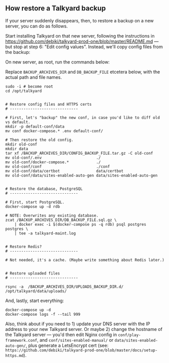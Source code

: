
## How restore a Talkyard backup

If your server suddenly disappears, then, to restore a backup on
a new server, you can do as follows.

Start installing Talkyard on that new server, following the instructions in
https://github.com/debiki/talkyard-prod-one/blob/master/README.md
— but stop at step 6: "Edit config values".
Instead, we'll copy config files from the backup:

On new server, as root, run the commands below:

Replace `BACKUP_ARCHIVES_DIR` and `DB_BACKUP_FILE` etcetera below, with
the actual path and file names.

```
sudo -i # become root
cd /opt/talkyard


# Restore config files and HTTPS certs
# ------------------------------

# First, let's "backup" the new conf, in case you'd like to diff old vs default.
mkdir -p default-conf/data
mv conf docker-compose.* .env default-conf/

# Then restore the old config.
mkdir old-conf
mkdir data
tar xf /BACKUP_ARCHIVES_DIR/CONFIG_BACKUP_FILE.tar.gz -C old-conf
mv old-conf/.env                        ./
mv old-conf/docker-compose.*            ./
mv old-conf/conf                        ./conf
mv old-conf/data/certbot                data/certbot
mv old-conf/data/sites-enabled-auto-gen data/sites-enabled-auto-gen


# Restore the database, PostgreSQL
# ------------------------------

# First, start PostgreSQL.
docker-compose up -d rdb

# NOTE: Overwrites any existing database.
zcat /BACKUP_ARCHIVES_DIR/DB_BACKUP_FILE.sql.gz \
    | docker exec -i $(docker-compose ps -q rdb) psql postgres postgres \
    | tee -a talkyard-maint.log


# Restore Redis?
# ------------------------------

# Not needed, it's a cache. (Maybe write something about Redis later.)


# Restore uploaded files
# ------------------------------

rsync -a  /BACKUP_ARCHIVES_DIR/UPLOADS_BACKUP_DIR.d/  /opt/talkyard/data/uploads/
```

And, lastly, start everything:

```
docker-compose up -d
docker-compose logs -f --tail 999
```

Also, think about if you need to 1) update your DNS server with the IP address to
your new Talkyard server. Or maybe 2) change the hostname of the Talkyard server
— you'd then edit Nginx config in `conf/play-framework.conf`,
and `conf/sites-enabled-manual/` or `data/sites-enabled-auto-gen/`, plus
generate a LetsEncrypt cert
(see: `https://github.com/debiki/talkyard-prod-one/blob/master/docs/setup-https.md`).
